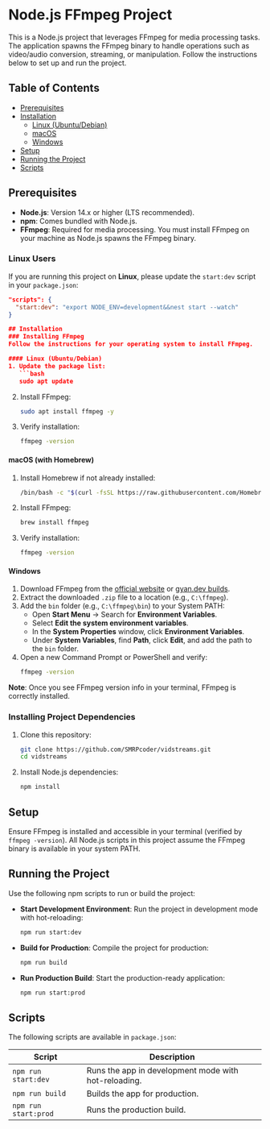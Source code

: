# Node.js FFmpeg Project

This is a Node.js project that leverages FFmpeg for media processing tasks. The application spawns the FFmpeg binary to handle operations such as video/audio conversion, streaming, or manipulation. Follow the instructions below to set up and run the project.

## Table of Contents
- [Prerequisites](#prerequisites)
- [Installation](#installation)
  - [Linux (Ubuntu/Debian)](#linux-ubuntudebian)
  - [macOS](#macos)
  - [Windows](#windows)
- [Setup](#setup)
- [Running the Project](#running-the-project)
- [Scripts](#scripts)

## Prerequisites
- **Node.js**: Version 14.x or higher (LTS recommended).
- **npm**: Comes bundled with Node.js.
- **FFmpeg**: Required for media processing. You must install FFmpeg on your machine as Node.js spawns the FFmpeg binary.

### Linux Users

If you are running this project on **Linux**, please update the `start:dev` script in your `package.json`:

```json
"scripts": {
  "start:dev": "export NODE_ENV=development&&nest start --watch"
}

## Installation
### Installing FFmpeg
Follow the instructions for your operating system to install FFmpeg.

#### Linux (Ubuntu/Debian)
1. Update the package list:
   ```bash
   sudo apt update
   ```
2. Install FFmpeg:
   ```bash
   sudo apt install ffmpeg -y
   ```
3. Verify installation:
   ```bash
   ffmpeg -version
   ```

#### macOS (with Homebrew)
1. Install Homebrew if not already installed:
   ```bash
   /bin/bash -c "$(curl -fsSL https://raw.githubusercontent.com/Homebrew/install/HEAD/install.sh)"
   ```
2. Install FFmpeg:
   ```bash
   brew install ffmpeg
   ```
3. Verify installation:
   ```bash
   ffmpeg -version
   ```

#### Windows
1. Download FFmpeg from the [official website](https://ffmpeg.org/download.html) or [gyan.dev builds](https://www.gyan.dev/ffmpeg/builds/).
2. Extract the downloaded `.zip` file to a location (e.g., `C:\ffmpeg`).
3. Add the `bin` folder (e.g., `C:\ffmpeg\bin`) to your System PATH:
   - Open **Start Menu** → Search for **Environment Variables**.
   - Select **Edit the system environment variables**.
   - In the **System Properties** window, click **Environment Variables**.
   - Under **System Variables**, find **Path**, click **Edit**, and add the path to the `bin` folder.
4. Open a new Command Prompt or PowerShell and verify:
   ```bash
   ffmpeg -version
   ```

**Note**: Once you see FFmpeg version info in your terminal, FFmpeg is correctly installed.

### Installing Project Dependencies
1. Clone this repository:
   ```bash
   git clone https://github.com/SMRPcoder/vidstreams.git
   cd vidstreams
   ```
2. Install Node.js dependencies:
   ```bash
   npm install
   ```

## Setup
Ensure FFmpeg is installed and accessible in your terminal (verified by `ffmpeg -version`). All Node.js scripts in this project assume the FFmpeg binary is available in your system PATH.

## Running the Project
Use the following npm scripts to run or build the project:

- **Start Development Environment**:
  Run the project in development mode with hot-reloading:
  ```bash
  npm run start:dev
  ```

- **Build for Production**:
  Compile the project for production:
  ```bash
  npm run build
  ```

- **Run Production Build**:
  Start the production-ready application:
  ```bash
  npm run start:prod
  ```

## Scripts
The following scripts are available in `package.json`:

| Script            | Description                              |
|-------------------|------------------------------------------|
| `npm run start:dev`  | Runs the app in development mode with hot-reloading. |
| `npm run build`      | Builds the app for production.           |
| `npm run start:prod` | Runs the production build.               |


